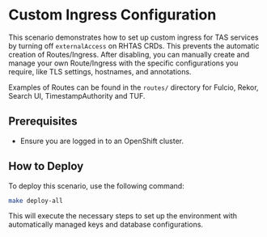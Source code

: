 # Custom Ingress Configuration

This scenario demonstrates how to set up custom ingress for TAS services by turning off `externalAccess` on RHTAS CRDs.
This prevents the automatic creation of Routes/Ingress. After disabling, you can manually create and manage your own
Route/Ingress with the specific configurations you require, like TLS settings, hostnames, and annotations.

Examples of Routes can be found in the `routes/` directory for Fulcio, Rekor, Search UI, TimestampAuthority and TUF.

## Prerequisites

- Ensure you are logged in to an OpenShift cluster.

## How to Deploy

To deploy this scenario, use the following command:

```sh
make deploy-all
```

This will execute the necessary steps to set up the environment with automatically managed keys and database configurations.
